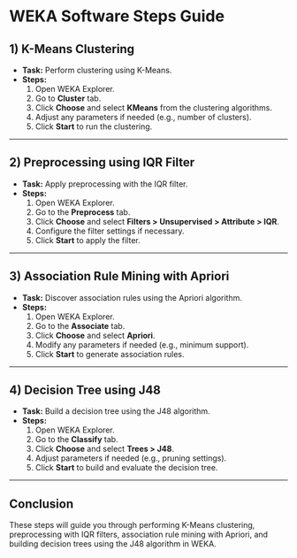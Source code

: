 # WEKA Software Steps Guide

## 1) K-Means Clustering
- **Task:** Perform clustering using K-Means.
- **Steps:**
  1. Open WEKA Explorer.
  2. Go to **Cluster** tab.
  3. Click **Choose** and select **KMeans** from the clustering algorithms.
  4. Adjust any parameters if needed (e.g., number of clusters).
  5. Click **Start** to run the clustering.

---

## 2) Preprocessing using IQR Filter
- **Task:** Apply preprocessing with the IQR filter.
- **Steps:**
  1. Open WEKA Explorer.
  2. Go to the **Preprocess** tab.
  3. Click **Choose** and select **Filters > Unsupervised > Attribute > IQR**.
  4. Configure the filter settings if necessary.
  5. Click **Start** to apply the filter.

---

## 3) Association Rule Mining with Apriori
- **Task:** Discover association rules using the Apriori algorithm.
- **Steps:**
  1. Open WEKA Explorer.
  2. Go to the **Associate** tab.
  3. Click **Choose** and select **Apriori**.
  4. Modify any parameters if needed (e.g., minimum support).
  5. Click **Start** to generate association rules.

---

## 4) Decision Tree using J48
- **Task:** Build a decision tree using the J48 algorithm.
- **Steps:**
  1. Open WEKA Explorer.
  2. Go to the **Classify** tab.
  3. Click **Choose** and select **Trees > J48**.
  4. Adjust parameters if needed (e.g., pruning settings).
  5. Click **Start** to build and evaluate the decision tree.

---

## Conclusion
These steps will guide you through performing K-Means clustering, preprocessing with IQR filters, association rule mining with Apriori, and building decision trees using the J48 algorithm in WEKA.
